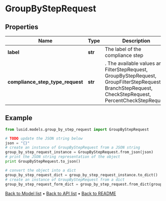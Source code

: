 # GroupByStepRequest


## Properties
Name | Type | Description | Notes
------------ | ------------- | ------------- | -------------
**label** | **str** | The label of the compliance step | 
**compliance_step_type_request** | **str** | . The available values are: FilterStepRequest, GroupByStepRequest, GroupFilterStepRequest, BranchStepRequest, CheckStepRequest, PercentCheckStepRequest | 

## Example

```python
from lusid.models.group_by_step_request import GroupByStepRequest

# TODO update the JSON string below
json = "{}"
# create an instance of GroupByStepRequest from a JSON string
group_by_step_request_instance = GroupByStepRequest.from_json(json)
# print the JSON string representation of the object
print GroupByStepRequest.to_json()

# convert the object into a dict
group_by_step_request_dict = group_by_step_request_instance.to_dict()
# create an instance of GroupByStepRequest from a dict
group_by_step_request_form_dict = group_by_step_request.from_dict(group_by_step_request_dict)
```
[Back to Model list](../README.md#documentation-for-models) &#8226; [Back to API list](../README.md#documentation-for-api-endpoints) &#8226; [Back to README](../README.md)


